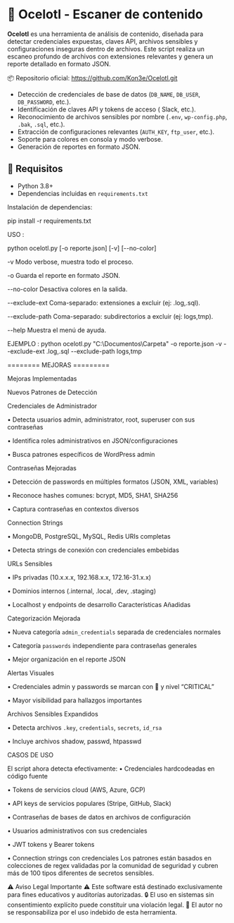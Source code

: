 # 🐆 Ocelotl - Escaner de contenido

**Ocelotl** es una herramienta de análisis de contenido, diseñada para detectar credenciales expuestas, claves API, archivos sensibles y configuraciones inseguras dentro de archivos. Este script realiza un escaneo profundo de archivos con extensiones relevantes y genera un reporte detallado en formato JSON.

📦 Repositorio oficial: https://github.com/Kon3e/Ocelotl.git

- Detección de credenciales de base de datos (`DB_NAME`, `DB_USER`, `DB_PASSWORD`, etc.).
- Identificación de claves API y tokens de acceso ( Slack, etc.).
- Reconocimiento de archivos sensibles por nombre (`.env`, `wp-config.php`, `.bak`, `.sql`, etc.).
- Extracción de configuraciones relevantes (`AUTH_KEY`, `ftp_user`, etc.).
- Soporte para colores en consola y modo verbose.
- Generación de reportes en formato JSON.

## 🧰 Requisitos

- Python 3.8+
- Dependencias incluidas en `requirements.txt`

Instalación de dependencias:


pip install -r requirements.txt

USO :

python ocelotl.py <ruta> [-o reporte.json] [-v] [--no-color]

-v  Modo verbose, muestra todo el proceso.

-o  <archivo> Guarda el reporte en formato JSON.

--no-color  Desactiva colores en la salida.

--exclude-ext  Coma-separado: extensiones a excluir (ej: .log,.sql).

--exclude-path  Coma-separado: subdirectorios a excluir (ej: logs,tmp).

--help  Muestra el menú de ayuda.

EJEMPLO : python ocelotl.py "C:\\Documentos\\Carpeta" -o reporte.json -v --exclude-ext .log,.sql --exclude-path logs,tmp

======== MEJORAS =========

Mejoras Implementadas

Nuevos Patrones de Detección

Credenciales de Administrador

•	Detecta usuarios admin, administrator, root, superuser con sus contraseñas

•	Identifica roles administrativos en JSON/configuraciones

•	Busca patrones específicos de WordPress admin

Contraseñas Mejoradas

•	Detección de passwords en múltiples formatos (JSON, XML, variables)

•	Reconoce hashes comunes: bcrypt, MD5, SHA1, SHA256

•	Captura contraseñas en contextos diversos

Connection Strings 

•	MongoDB, PostgreSQL, MySQL, Redis URIs completas 

•	Detecta strings de conexión con credenciales embebidas

URLs Sensibles

•	IPs privadas (10.x.x.x, 192.168.x.x, 172.16-31.x.x)

•	Dominios internos (.internal, .local, .dev, .staging)

•	Localhost y endpoints de desarrollo
Características Añadidas

Categorización Mejorada

•	Nueva categoría `admin_credentials` separada de credenciales normales

•	Categoría `passwords` independiente para contraseñas generales

•	Mejor organización en el reporte JSON

Alertas Visuales

•	Credenciales admin y passwords se marcan con 🔴 y nivel “CRITICAL”

•	Mayor visibilidad para hallazgos importantes

Archivos Sensibles Expandidos

•	Detecta archivos `.key`, `credentials`, `secrets`, `id_rsa`

•	Incluye archivos shadow, passwd, htpasswd

CASOS DE USO

El script ahora detecta efectivamente:
•	Credenciales hardcodeadas en código fuente

•	Tokens de servicios cloud (AWS, Azure, GCP)

•	API keys de servicios populares (Stripe, GitHub, Slack)

•	Contraseñas de bases de datos en archivos de configuración

•	Usuarios administrativos con sus credenciales

•	JWT tokens y Bearer tokens

•	Connection strings con credenciales
Los patrones están basados en colecciones de regex validadas por la comunidad de seguridad y cubren más de 100 tipos diferentes de secretos sensibles.

⚠️ Aviso Legal Importante ⚠️
Este software está destinado exclusivamente para fines educativos y auditorías autorizadas.
🔒 El uso en sistemas sin consentimiento explícito puede constituir una violación legal.
🛑 El autor no se responsabiliza por el uso indebido de esta herramienta.
